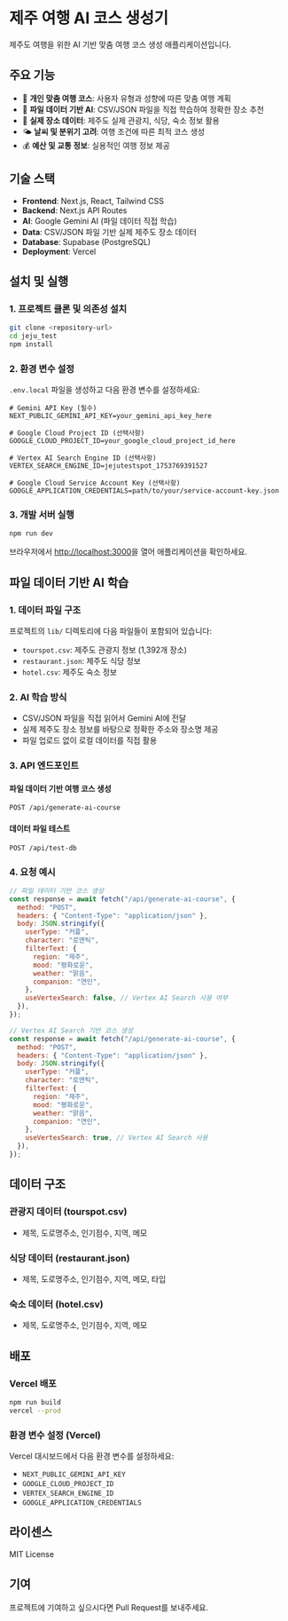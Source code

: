 # 제주 여행 AI 코스 생성기

제주도 여행을 위한 AI 기반 맞춤 여행 코스 생성 애플리케이션입니다.

## 주요 기능

- 🎯 **개인 맞춤 여행 코스**: 사용자 유형과 성향에 따른 맞춤 여행 계획
- 📁 **파일 데이터 기반 AI**: CSV/JSON 파일을 직접 학습하여 정확한 장소 추천
- 📍 **실제 장소 데이터**: 제주도 실제 관광지, 식당, 숙소 정보 활용
- 🌤️ **날씨 및 분위기 고려**: 여행 조건에 따른 최적 코스 생성
- 💰 **예산 및 교통 정보**: 실용적인 여행 정보 제공

## 기술 스택

- **Frontend**: Next.js, React, Tailwind CSS
- **Backend**: Next.js API Routes
- **AI**: Google Gemini AI (파일 데이터 직접 학습)
- **Data**: CSV/JSON 파일 기반 실제 제주도 장소 데이터
- **Database**: Supabase (PostgreSQL)
- **Deployment**: Vercel

## 설치 및 실행

### 1. 프로젝트 클론 및 의존성 설치

```bash
git clone <repository-url>
cd jeju_test
npm install
```

### 2. 환경 변수 설정

`.env.local` 파일을 생성하고 다음 환경 변수를 설정하세요:

```env
# Gemini API Key (필수)
NEXT_PUBLIC_GEMINI_API_KEY=your_gemini_api_key_here

# Google Cloud Project ID (선택사항)
GOOGLE_CLOUD_PROJECT_ID=your_google_cloud_project_id_here

# Vertex AI Search Engine ID (선택사항)
VERTEX_SEARCH_ENGINE_ID=jejutestspot_1753769391527

# Google Cloud Service Account Key (선택사항)
GOOGLE_APPLICATION_CREDENTIALS=path/to/your/service-account-key.json
```

### 3. 개발 서버 실행

```bash
npm run dev
```

브라우저에서 [http://localhost:3000](http://localhost:3000)을 열어 애플리케이션을 확인하세요.

## 파일 데이터 기반 AI 학습

### 1. 데이터 파일 구조

프로젝트의 `lib/` 디렉토리에 다음 파일들이 포함되어 있습니다:

- `tourspot.csv`: 제주도 관광지 정보 (1,392개 장소)
- `restaurant.json`: 제주도 식당 정보
- `hotel.csv`: 제주도 숙소 정보

### 2. AI 학습 방식

- CSV/JSON 파일을 직접 읽어서 Gemini AI에 전달
- 실제 제주도 장소 정보를 바탕으로 정확한 주소와 장소명 제공
- 파일 업로드 없이 로컬 데이터를 직접 활용

### 3. API 엔드포인트

#### 파일 데이터 기반 여행 코스 생성

```
POST /api/generate-ai-course
```

#### 데이터 파일 테스트

```
POST /api/test-db
```

### 4. 요청 예시

```javascript
// 파일 데이터 기반 코스 생성
const response = await fetch("/api/generate-ai-course", {
  method: "POST",
  headers: { "Content-Type": "application/json" },
  body: JSON.stringify({
    userType: "커플",
    character: "로맨틱",
    filterText: {
      region: "제주",
      mood: "평화로운",
      weather: "맑음",
      companion: "연인",
    },
    useVertexSearch: false, // Vertex AI Search 사용 여부
  }),
});

// Vertex AI Search 기반 코스 생성
const response = await fetch("/api/generate-ai-course", {
  method: "POST",
  headers: { "Content-Type": "application/json" },
  body: JSON.stringify({
    userType: "커플",
    character: "로맨틱",
    filterText: {
      region: "제주",
      mood: "평화로운",
      weather: "맑음",
      companion: "연인",
    },
    useVertexSearch: true, // Vertex AI Search 사용
  }),
});
```

## 데이터 구조

### 관광지 데이터 (tourspot.csv)

- 제목, 도로명주소, 인기점수, 지역, 메모

### 식당 데이터 (restaurant.json)

- 제목, 도로명주소, 인기점수, 지역, 메모, 타입

### 숙소 데이터 (hotel.csv)

- 제목, 도로명주소, 인기점수, 지역, 메모

## 배포

### Vercel 배포

```bash
npm run build
vercel --prod
```

### 환경 변수 설정 (Vercel)

Vercel 대시보드에서 다음 환경 변수를 설정하세요:

- `NEXT_PUBLIC_GEMINI_API_KEY`
- `GOOGLE_CLOUD_PROJECT_ID`
- `VERTEX_SEARCH_ENGINE_ID`
- `GOOGLE_APPLICATION_CREDENTIALS`

## 라이센스

MIT License

## 기여

프로젝트에 기여하고 싶으시다면 Pull Request를 보내주세요.
